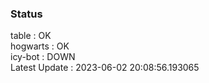 ### Status


table : OK  
hogwarts : OK  
icy-bot : DOWN  
Latest Update : 2023-06-02 20:08:56.193065
